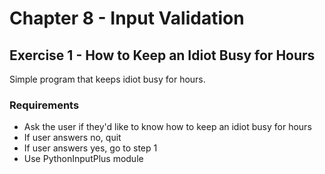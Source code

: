 # Chapter 8 - Input Validation

## Exercise 1 - How to Keep an Idiot Busy for Hours

Simple program that keeps idiot busy for hours.

### Requirements
- Ask the user if they'd like to know how to keep an idiot busy for hours
- If user answers no, quit
- If user answers yes, go to step 1
- Use PythonInputPlus module
